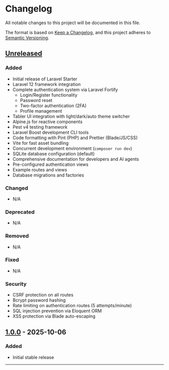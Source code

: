 # Changelog

All notable changes to this project will be documented in this file.

The format is based on [Keep a Changelog](https://keepachangelog.com/en/1.0.0/),
and this project adheres to [Semantic Versioning](https://semver.org/spec/v2.0.0.html).

## [Unreleased]

### Added
- Initial release of Laravel Starter
- Laravel 12 framework integration
- Complete authentication system via Laravel Fortify
  - Login/Register functionality
  - Password reset
  - Two-factor authentication (2FA)
  - Profile management
- Tabler UI integration with light/dark/auto theme switcher
- Alpine.js for reactive components
- Pest v4 testing framework
- Laravel Boost development CLI tools
- Code formatting with Pint (PHP) and Prettier (Blade/JS/CSS)
- Vite for fast asset bundling
- Concurrent development environment (`composer run dev`)
- SQLite database configuration (default)
- Comprehensive documentation for developers and AI agents
- Pre-configured authentication views
- Example routes and views
- Database migrations and factories

### Changed
- N/A

### Deprecated
- N/A

### Removed
- N/A

### Fixed
- N/A

### Security
- CSRF protection on all routes
- Bcrypt password hashing
- Rate limiting on authentication routes (5 attempts/minute)
- SQL injection prevention via Eloquent ORM
- XSS protection via Blade auto-escaping

## [1.0.0] - 2025-10-06

### Added
- Initial stable release

---

[Unreleased]: https://github.com/aBit-Soft/laravel-starter/compare/v1.0.0...HEAD
[1.0.0]: https://github.com/aBit-Soft/laravel-starter/releases/tag/v1.0.0
